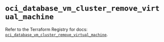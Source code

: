 # `oci_database_vm_cluster_remove_virtual_machine`

Refer to the Terraform Registry for docs: [`oci_database_vm_cluster_remove_virtual_machine`](https://registry.terraform.io/providers/oracle/oci/7.19.0/docs/resources/database_vm_cluster_remove_virtual_machine).
